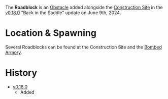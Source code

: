 The **Roadblock** is an [Obstacle](/obstacles) added alongside the [Construction Site](/buildings/construction_site) in the [v0.18.0](https://github.com/HasangerGames/suroi/releases/tag/v0.18.0) "Back in the Saddle" update on June 9th, 2024. 

# Location & Spawning

Several Roadblocks can be found at the Construction Site and the [Bombed Armory](/buildings/bombed_armory).

# History

- [v0.18.0](https://github.com/HasangerGames/suroi/releases/tag/v0.18.0)
  - Added